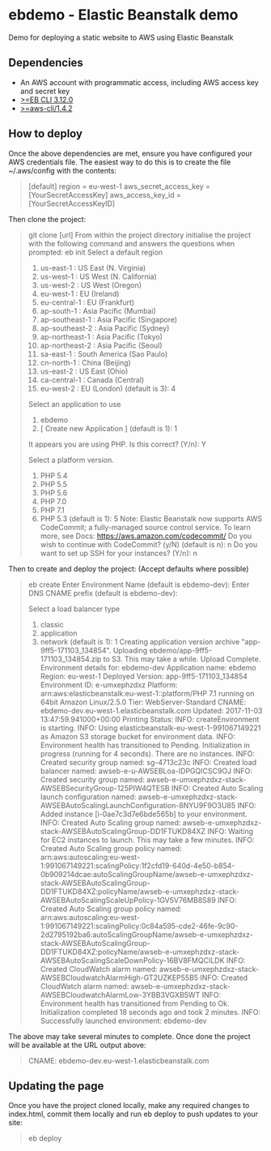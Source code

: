 # ebdemo - Elastic Beanstalk demo 
Demo for deploying a static website to AWS using Elastic Beanstalk

## Dependencies
- An AWS account with programmatic access, including AWS access key and secret key
- [>=EB CLI 3.12.0](http://docs.aws.amazon.com/elasticbeanstalk/latest/dg/eb-cli3-install.html)
- [>=aws-cli/1.4.2](http://docs.aws.amazon.com/cli/latest/userguide/installing.html)

## How to deploy
Once the above dependencies are met, ensure you have configured your AWS credentials file.  The easiest way to do this is to create the file ~/.aws/config with the contents:
> [default]
region = eu-west-1
aws_secret_access_key = [YourSecretAccessKey]
aws_access_key_id = [YourSecretAccessKeyID]

Then clone the project:
> git clone [url]
From within the project directory initialise the project with the following command and answers the questions when prompted:
> eb init
>Select a default region
>1) us-east-1 : US East (N. Virginia)
>2) us-west-1 : US West (N. California)
>3) us-west-2 : US West (Oregon)
>4) eu-west-1 : EU (Ireland)
>5) eu-central-1 : EU (Frankfurt)
>6) ap-south-1 : Asia Pacific (Mumbai)
>7) ap-southeast-1 : Asia Pacific (Singapore)
>8) ap-southeast-2 : Asia Pacific (Sydney)
>9) ap-northeast-1 : Asia Pacific (Tokyo)
>10) ap-northeast-2 : Asia Pacific (Seoul)
>11) sa-east-1 : South America (Sao Paulo)
>12) cn-north-1 : China (Beijing)
>13) us-east-2 : US East (Ohio)
>14) ca-central-1 : Canada (Central)
>15) eu-west-2 : EU (London)
>(default is 3): 4
>
>Select an application to use
>1) ebdemo
>2) [ Create new Application ]
>(default is 1): 1
>
>It appears you are using PHP. Is this correct?
>(Y/n): Y
>
>Select a platform version.
>1) PHP 5.4
>2) PHP 5.5
>3) PHP 5.6
>4) PHP 7.0
>5) PHP 7.1
>6) PHP 5.3
>(default is 1): 5
>Note: Elastic Beanstalk now supports AWS CodeCommit; a fully-managed source control service. To learn more, see Docs: https://aws.amazon.com/codecommit/
>Do you wish to continue with CodeCommit? (y/N) (default is n): n
>Do you want to set up SSH for your instances?
>(Y/n): n

Then to create and deploy the project: (Accept defaults where possible)
>eb create
>Enter Environment Name
>(default is ebdemo-dev): 
>Enter DNS CNAME prefix
>(default is ebdemo-dev): 
>
>Select a load balancer type
>1) classic
>2) application
>3) network
>(default is 1): 1
>Creating application version archive "app-9ff5-171103_134854".
>Uploading ebdemo/app-9ff5-171103_134854.zip to S3. This may take a while.
>Upload Complete.
>Environment details for: ebdemo-dev
>  Application name: ebdemo
>  Region: eu-west-1
>  Deployed Version: app-9ff5-171103_134854
>  Environment ID: e-umxephzdxz
>  Platform: arn:aws:elasticbeanstalk:eu-west-1::platform/PHP 7.1 running on 64bit Amazon Linux/2.5.0
>  Tier: WebServer-Standard
>  CNAME: ebdemo-dev.eu-west-1.elasticbeanstalk.com
>  Updated: 2017-11-03 13:47:59.941000+00:00
>Printing Status:
>INFO: createEnvironment is starting.
>INFO: Using elasticbeanstalk-eu-west-1-991067149221 as Amazon S3 storage bucket for environment data.
>INFO: Environment health has transitioned to Pending. Initialization in progress (running for 4 seconds). There are no instances.
>INFO: Created security group named: sg-4713c23c
>INFO: Created load balancer named: awseb-e-u-AWSEBLoa-IDPGQICSC9OJ
>INFO: Created security group named: awseb-e-umxephzdxz-stack-AWSEBSecurityGroup-125PIW4QTESB
>INFO: Created Auto Scaling launch configuration named: awseb-e-umxephzdxz-stack-AWSEBAutoScalingLaunchConfiguration-8NYU9F9O3U85
>INFO: Added instance [i-0ae7c3d7e6bde565b] to your environment.
>INFO: Created Auto Scaling group named: awseb-e-umxephzdxz-stack-AWSEBAutoScalingGroup-DD1FTUKD84XZ
>INFO: Waiting for EC2 instances to launch. This may take a few minutes.
>INFO: Created Auto Scaling group policy named: arn:aws:autoscaling:eu-west-1:991067149221:scalingPolicy:1f2cfd19-640d-4e50-b854-0b909214dcae:autoScalingGroupName/awseb-e-umxephzdxz-stack-AWSEBAutoScalingGroup-DD1FTUKD84XZ:policyName/awseb-e-umxephzdxz-stack-AWSEBAutoScalingScaleUpPolicy-1GV5V76MB8S89
>INFO: Created Auto Scaling group policy named: arn:aws:autoscaling:eu-west-1:991067149221:scalingPolicy:0c84a595-cde2-46fe-9c90-2d2795192ba6:autoScalingGroupName/awseb-e-umxephzdxz-stack-AWSEBAutoScalingGroup-DD1FTUKD84XZ:policyName/awseb-e-umxephzdxz-stack-AWSEBAutoScalingScaleDownPolicy-16BV8FMQCILDK
>INFO: Created CloudWatch alarm named: awseb-e-umxephzdxz-stack-AWSEBCloudwatchAlarmHigh-GT2UZKEP55B5
>INFO: Created CloudWatch alarm named: awseb-e-umxephzdxz-stack-AWSEBCloudwatchAlarmLow-3YBB3VGXB5WT
>INFO: Environment health has transitioned from Pending to Ok. Initialization completed 18 seconds ago and took 2 minutes.
>INFO: Successfully launched environment: ebdemo-dev

The above may take several minutes to complete.  Once done the project will be available at the URL output above:
> CNAME: ebdemo-dev.eu-west-1.elasticbeanstalk.com

## Updating the page
Once you have the project cloned locally, make any required changes to index.html, commit them locally and run eb deploy to push updates to your site:
>eb deploy
